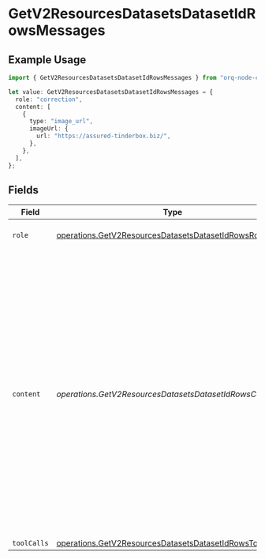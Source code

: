 # GetV2ResourcesDatasetsDatasetIdRowsMessages

## Example Usage

```typescript
import { GetV2ResourcesDatasetsDatasetIdRowsMessages } from "orq-node-client/models/operations";

let value: GetV2ResourcesDatasetsDatasetIdRowsMessages = {
  role: "correction",
  content: [
    {
      type: "image_url",
      imageUrl: {
        url: "https://assured-tinderbox.biz/",
      },
    },
  ],
};
```

## Fields

| Field                                                                                                                                                                                                                                                                    | Type                                                                                                                                                                                                                                                                     | Required                                                                                                                                                                                                                                                                 | Description                                                                                                                                                                                                                                                              |
| ------------------------------------------------------------------------------------------------------------------------------------------------------------------------------------------------------------------------------------------------------------------------ | ------------------------------------------------------------------------------------------------------------------------------------------------------------------------------------------------------------------------------------------------------------------------ | ------------------------------------------------------------------------------------------------------------------------------------------------------------------------------------------------------------------------------------------------------------------------ | ------------------------------------------------------------------------------------------------------------------------------------------------------------------------------------------------------------------------------------------------------------------------ |
| `role`                                                                                                                                                                                                                                                                   | [operations.GetV2ResourcesDatasetsDatasetIdRowsRole](../../models/operations/getv2resourcesdatasetsdatasetidrowsrole.md)                                                                                                                                                 | :heavy_check_mark:                                                                                                                                                                                                                                                       | The role of the prompt message                                                                                                                                                                                                                                           |
| `content`                                                                                                                                                                                                                                                                | *operations.GetV2ResourcesDatasetsDatasetIdRowsContent*                                                                                                                                                                                                                  | :heavy_check_mark:                                                                                                                                                                                                                                                       | The contents of the user message. Either the text content of the message or an array of content parts with a defined type, each can be of type `text` or `image_url` when passing in images. You can pass multiple images by adding multiple `image_url` content parts.  |
| `toolCalls`                                                                                                                                                                                                                                                              | [operations.GetV2ResourcesDatasetsDatasetIdRowsToolCalls](../../models/operations/getv2resourcesdatasetsdatasetidrowstoolcalls.md)[]                                                                                                                                     | :heavy_minus_sign:                                                                                                                                                                                                                                                       | N/A                                                                                                                                                                                                                                                                      |